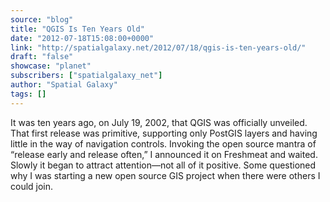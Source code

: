 ```yaml
---
source: "blog"
title: "QGIS Is Ten Years Old"
date: "2012-07-18T15:08:00+0000"
link: "http://spatialgalaxy.net/2012/07/18/qgis-is-ten-years-old/"
draft: "false"
showcase: "planet"
subscribers: ["spatialgalaxy_net"]
author: "Spatial Galaxy"
tags: []
---
```


It was ten years ago, on July 19, 2002, that QGIS was officially unveiled. That first release was primitive, supporting only PostGIS layers and having little in the way of navigation controls. Invoking the open source mantra of &ldquo;release early and release often,&rdquo; I announced it on Freshmeat and waited.
Slowly it began to attract attention&mdash;not all of it positive. Some questioned why I was starting a new open source GIS project when there were others I could join.
